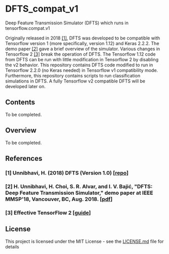 # DFTS_compat_v1
Deep Feature Transmission Simulator (DFTS) which runs in tensorflow.compat.v1

Originally released in 2018 [[1]](#references), DFTS was developed to be compatible with Tensorflow version 1 (more specifically, version 1.12) and Keras 2.2.2. The demo paper [[2]](#references) gave a brief overview of the simulator. Various changes in Tensorflow 2 [[3]](#references) break the operation of DFTS. The Tensorflow 1.12 code from DFTS can be run with little modification in Tensorflow 2 by disabling the v2 behavior. This repository contains DFTS code modified to run in Tensorflow 2.2.0 (no Keras needed) in Tensorflow v1 compatibility mode. Furthermore, this repository contains scripts to run classification simulations in DFTS.
A fully Tensorflow v2 compatible DFTS will be developed later on.

## Contents
To be completed.

## Overview
To be completed.


## References
### [1] Unnibhavi, H. (2018) DFTS (Version 1.0) [[repo](https://github.com/SFU-Multimedia-Lab/DFTS)]

### [2] H. Unnibhavi, H. Choi, S. R. Alvar, and I. V. Bajić, "DFTS: Deep Feature Transmission Simulator," demo paper at IEEE MMSP'18, Vancouver, BC, Aug. 2018. [[pdf](https://www.researchgate.net/publication/327477545_DFTS_Deep_Feature_Transmission_Simulator)]  

### [3] Effective TensorFlow 2 [[guide](https://www.tensorflow.org/guide/effective_tf2)]

## License
This project is licensed under the MIT License - see the [LICENSE.md](https://github.com/AshivDhondea/DFTS_compat_v1/blob/master/LICENSE) file for details
